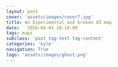 ```yaml
---
layout: post
cover: 'assets/images/cover7.jpg'
title: An Experimental and broken d3 map
date:   2016-04-04 10:18:00
tags: maps
subclass: 'post tag-test tag-content'
categories: 'kyle'
navigation: True
logo: 'assets/images/ghost.png'
---
```

<script type="text/javascript" src="my_layer.json"></script>
<script type="text/javascript" src="http://d3js.org/d3.v3.min.js"></script>
<script type="text/javascript" src="http://d3js.org/queue.v1.min.js"></script>
<script type="text/javascript" src="http://d3js.org/topojson.v0.min.js"></script>
<style>


	.info {
		padding: 6px 8px;
		font: 14px/16px Arial, Helvetica, sans-serif;
		background: white;
		background: rgba(255,255,255,0.8);
		box-shadow: 0 0 15px rgba(0,0,0,0.2);
		border-radius: 5px;
	}
	.info h4 {
		margin: 0 0 5px;
		color: #777;
	}
.legend {
	text-align: left;
	line-height: 18px;
	color: #555;
}
.legend i {
	width: 18px;
	height: 18px;
	float: left;
	margin-right: 8px;
	opacity: 0.7;
}
div.tooltip {   
  position: absolute;           
  text-align: center;           
  width: 150px;                  
  height: 25px;                 
  padding: 2px;             
  font-size: 10px;     
  background: #FFFFE0;
  border: 1px;      
  border-radius: 8px;           
  pointer-events: none;         
}   
</style>

<div id="example"></div>

<script>
//Width and height
var w = 960;
var h = 1160;
var projection = d3.geo.albers()
    .center([0, 47.6062])
    .rotate([122.3321, 0])
    .parallels([45, 50])
    .scale(120000).translate([w/2 , h/2 ]);

//Define path generator
var path = d3.geo.path().projection(projection);

//Create SVG element
var svg = d3.select("div#example").append("svg").attr({width:w, height: h});

//Load in GeoJSON data


		//Bind data and create one path per GeoJSON feature
		svg.selectAll("path")
			 .data(schoolData.features)
			 .enter()
			 .append("path")
			 .attr("d", path)
			 .attr("fill","#666666");




</script>
